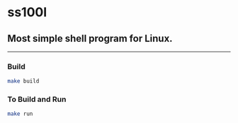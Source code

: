 # ss100l
## Most simple shell program for Linux.
---

### Build
```sh
make build
```
### To Build and Run
```sh
make run
```
